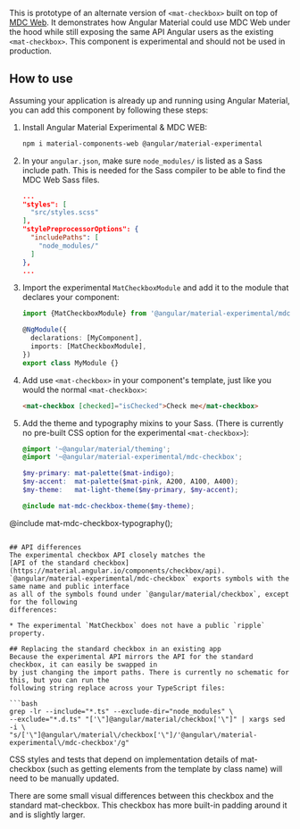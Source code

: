This is prototype of an alternate version of `<mat-checkbox>` built on top of
[MDC Web](https://github.com/material-components/material-components-web). It demonstrates how
Angular Material could use MDC Web under the hood while still exposing the same API Angular users as
the existing `<mat-checkbox>`. This component is experimental and should not be used in production.

## How to use
Assuming your application is already up and running using Angular Material, you can add this
component by following these steps:

1. Install Angular Material Experimental & MDC WEB:

   ```bash
   npm i material-components-web @angular/material-experimental
   ```

2. In your `angular.json`, make sure `node_modules/` is listed as a Sass include path. This is
   needed for the Sass compiler to be able to find the MDC Web Sass files.

   ```json
   ...
   "styles": [
     "src/styles.scss"
   ],
   "stylePreprocessorOptions": {
     "includePaths": [
       "node_modules/"
     ]
   },
   ...
   ```

3. Import the experimental `MatCheckboxModule` and add it to the module that declares your
   component:

   ```ts
   import {MatCheckboxModule} from '@angular/material-experimental/mdc-checkbox';

   @NgModule({
     declarations: [MyComponent],
     imports: [MatCheckboxModule],
   })
   export class MyModule {}
   ```

4. Add use `<mat-checkbox>` in your component's template, just like you would the normal
   `<mat-checkbox>`:

   ```html
   <mat-checkbox [checked]="isChecked">Check me</mat-checkbox>
   ```

5. Add the theme and typography mixins to your Sass. (There is currently no pre-built CSS option for
   the experimental `<mat-checkbox>`):

   ```scss
   @import '~@angular/material/theming';
   @import '~@angular/material-experimental/mdc-checkbox';

   $my-primary: mat-palette($mat-indigo);
   $my-accent:  mat-palette($mat-pink, A200, A100, A400);
   $my-theme:   mat-light-theme($my-primary, $my-accent);

   @include mat-mdc-checkbox-theme($my-theme);
  @include mat-mdc-checkbox-typography();
   ```

## API differences
The experimental checkbox API closely matches the
[API of the standard checkbox](https://material.angular.io/components/checkbox/api).
`@angular/material-experimental/mdc-checkbox` exports symbols with the same name and public interface
as all of the symbols found under `@angular/material/checkbox`, except for the following
differences:

* The experimental `MatCheckbox` does not have a public `ripple` property.

## Replacing the standard checkbox in an existing app
Because the experimental API mirrors the API for the standard checkbox, it can easily be swapped in
by just changing the import paths. There is currently no schematic for this, but you can run the
following string replace across your TypeScript files:

```bash
grep -lr --include="*.ts" --exclude-dir="node_modules" \
  --exclude="*.d.ts" "['\"]@angular/material/checkbox['\"]" | xargs sed -i \
  "s/['\"]@angular\/material\/checkbox['\"]/'@angular\/material-experimental\/mdc-checkbox'/g"
```

CSS styles and tests that depend on implementation details of mat-checkbox (such as getting elements
from the template by class name) will need to be manually updated.

There are some small visual differences between this checkbox and the standard mat-checkbox. This
checkbox has more built-in padding around it and is slightly larger.
